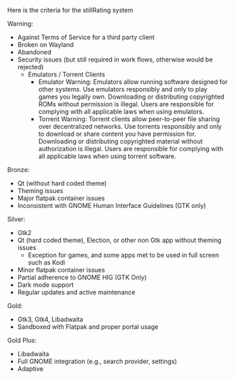 Here is the criteria for the stillRating system

Warning:
- Against Terms of Service for a third party client
- Broken on Wayland
- Abandoned
- Security issues (but still required in work flows, otherwise would be rejected)
  - Emulators / Torrent Clients
    - Emulator Warning:
      Emulators allow running software designed for other systems.
      Use emulators responsibly and only to play games you legally own. Downloading
      or distributing copyrighted ROMs without permission is illegal. Users are responsible
      for complying with all applicable laws when using emulators.
    - Torrent Warning:
      Torrent clients allow peer-to-peer file sharing over decentralized
      networks. Use torrents responsibly and only to download or share content you have permission for.
      Downloading or distributing copyrighted material without authorization is illegal.
      Users are responsible for complying with all applicable laws when using torrent software.

Bronze:
- Qt (without hard coded theme)
- Theming issues
- Major flatpak container issues
- Inconsistent with GNOME Human Interface Guidelines (GTK only)

Silver:
- Gtk2
- Qt (hard coded theme), Election, or other non Gtk app without theming issues
  - Exception for games, and some apps met to be used in full screen such as Kodi
- Minor flatpak container issues
- Partial adherence to GNOME HIG (GTK Only)
- Dark mode support
- Regular updates and active maintenance


Gold:
- Gtk3, Gtk4, Libadwaita
- Sandboxed with Flatpak and proper portal usage


Gold Plus:
- Libadwaita
- Full GNOME integration (e.g., search provider, settings)
- Adaptive